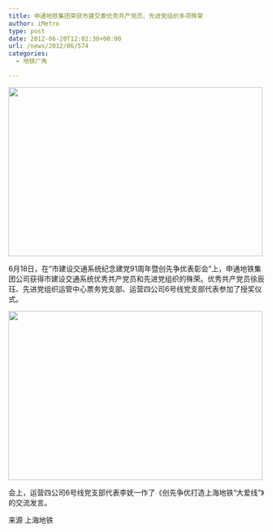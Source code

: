 ```yaml
---
title: 申通地铁集团荣获市建交委优秀共产党员、先进党组织多项殊荣
author: iMetro
type: post
date: 2012-06-20T12:02:30+00:00
url: /news/2012/06/574
categories:
  - 地铁广角

---
```

<img border="0" src="http://shmetro.com/node49/201206/images/img111874_0.jpg" width="500" height="333" />

6月18日，在“市建设交通系统纪念建党91周年暨创先争优表彰会”上，申通地铁集团公司获得市建设交通系统优秀共产党员和先进党组织的殊荣。优秀共产党员徐辰珏、先进党组织运管中心票务党支部、运营四公司6号线党支部代表参加了授奖仪式。

<img border="0" src="http://shmetro.com/node49/201206/images/img111874_1.jpg" width="500" height="333" /> 

会上，运营四公司6号线党支部代表李妩一作了《创先争优打造上海地铁“大爱线”》的交流发言。

来源 上海地铁